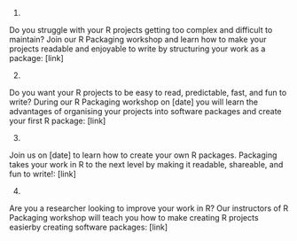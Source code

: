 1.
Do you struggle with your R projects getting too complex and difficult to maintain?
Join our R Packaging workshop and learn how to make your projects readable and enjoyable to write by structuring your work as a package: [link] 

2.

Do you want your R projects to be easy to read, predictable, fast, and fun to write? During our R Packaging workshop on [date]
you will learn the advantages of organising your projects into software packages and create your first R package: [link]

3.
Join us on [date] to learn how to create your own R packages.
Packaging takes your work in R to the next level by making it readable, shareable, and fun to write!: [link]

4.
Are you a researcher looking to improve your work in R? 
Our instructors of R Packaging workshop will teach you how to make creating R projects easierby creating software packages: [link]
